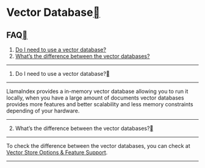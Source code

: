 Vector Database[](#vector-database "Permalink to this heading")
================================================================

FAQ[](#faq "Permalink to this heading")
----------------------------------------

1. [Do I need to use a vector database?](#do-i-need-to-use-a-vector-database)
2. [What’s the difference between the vector databases?](#what-s-the-difference-between-the-vector-databases)


---

1. Do I need to use a vector database?[](#do-i-need-to-use-a-vector-database "Permalink to this heading")
----------------------------------------------------------------------------------------------------------

LlamaIndex provides a in-memory vector database allowing you to run it locally, when you have a large amount of documents vector databases provides more features and better scalability and less memory constraints depending of your hardware.



---

2. What’s the difference between the vector databases?[](#what-s-the-difference-between-the-vector-databases "Permalink to this heading")
------------------------------------------------------------------------------------------------------------------------------------------

To check the difference between the vector databases, you can check at [Vector Store Options & Feature Support](../../module_guides/storing/vector_stores.html#vector-store-options-feature-support).



---

